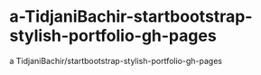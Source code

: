 # a-TidjaniBachir-startbootstrap-stylish-portfolio-gh-pages
a TidjaniBachir/startbootstrap-stylish-portfolio-gh-pages
